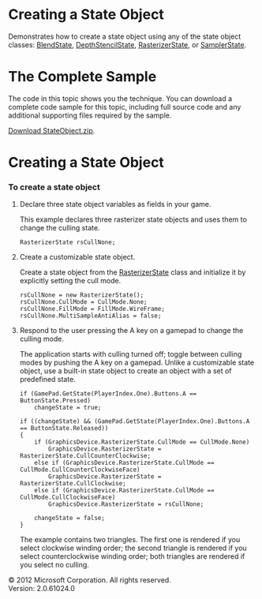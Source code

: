 ﻿

# Creating a State Object

Demonstrates how to create a state object using any of the state object classes: [BlendState](T_Microsoft_Xna_Framework_Graphics_BlendState.md), [DepthStencilState](T_Microsoft_Xna_Framework_Graphics_DepthStencilState.md), [RasterizerState](T_Microsoft_Xna_Framework_Graphics_RasterizerState.md), or [SamplerState](T_Microsoft_Xna_Framework_Graphics_SamplerState.md).

# The Complete Sample

The code in this topic shows you the technique. You can download a complete code sample for this topic, including full source code and any additional supporting files required by the sample.

[Download StateObject.zip](http://go.microsoft.com/fwlink/?LinkId=258731).

# Creating a State Object

### To create a state object

1.  Declare three state object variables as fields in your game.
    
    This example declares three rasterizer state objects and uses them to change the culling state.
    
    ```
    RasterizerState rsCullNone;
    ```
    
2.  Create a customizable state object.
    
    Create a state object from the [RasterizerState](T_Microsoft_Xna_Framework_Graphics_RasterizerState.md) class and initialize it by explicitly setting the cull mode.
    
    ```
    rsCullNone = new RasterizerState();
    rsCullNone.CullMode = CullMode.None;
    rsCullNone.FillMode = FillMode.WireFrame;
    rsCullNone.MultiSampleAntiAlias = false;
    ```
    
3.  Respond to the user pressing the A key on a gamepad to change the culling mode.
    
    The application starts with culling turned off; toggle between culling modes by pushing the A key on a gamepad. Unlike a customizable state object, use a built-in state object to create an object with a set of predefined state.
    
    ```
    if (GamePad.GetState(PlayerIndex.One).Buttons.A == ButtonState.Pressed)
        changeState = true;
    
    if ((changeState) && (GamePad.GetState(PlayerIndex.One).Buttons.A == ButtonState.Released))
    {
        if (GraphicsDevice.RasterizerState.CullMode == CullMode.None)
            GraphicsDevice.RasterizerState = RasterizerState.CullCounterClockwise;
        else if (GraphicsDevice.RasterizerState.CullMode == CullMode.CullCounterClockwiseFace)
            GraphicsDevice.RasterizerState = RasterizerState.CullClockwise;
        else if (GraphicsDevice.RasterizerState.CullMode == CullMode.CullClockwiseFace)
            GraphicsDevice.RasterizerState = rsCullNone;
    
        changeState = false;
    }
    ```
    
    The example contains two triangles. The first one is rendered if you select clockwise winding order; the second triangle is rendered if you select counterclockwise winding order; both triangles are rendered if you select no culling.
    

© 2012 Microsoft Corporation. All rights reserved.  
Version: 2.0.61024.0